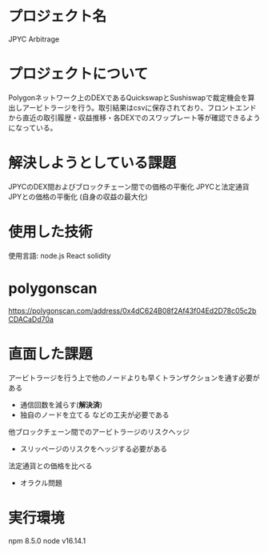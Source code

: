 # プロジェクト名
JPYC Arbitrage

# プロジェクトについて
Polygonネットワーク上のDEXであるQuickswapとSushiswapで裁定機会を算出しアービトラージを行う。取引結果はcsvに保存されており、フロントエンドから直近の取引履歴・収益推移・各DEXでのスワップレート等が確認できるようになっている。

# 解決しようとしている課題
JPYCのDEX間およびブロックチェーン間での価格の平衡化
JPYCと法定通貨JPYとの価格の平衡化
(自身の収益の最大化)

# 使用した技術
使用言語: node.js React solidity

# polygonscan
https://polygonscan.com/address/0x4dC624B08f2Af43f04Ed2D78c05c2bCDACaDd70a


# 直面した課題
アービトラージを行う上で他のノードよりも早くトランザクションを通す必要がある
- 通信回数を減らす(<b>解決済</b>)
- 独自のノードを立てる
などの工夫が必要である

他ブロックチェーン間でのアービトラージのリスクヘッジ
- スリッページのリスクをヘッジする必要がある

法定通貨との価格を比べる
- オラクル問題

# 実行環境
npm 8.5.0
node v16.14.1

